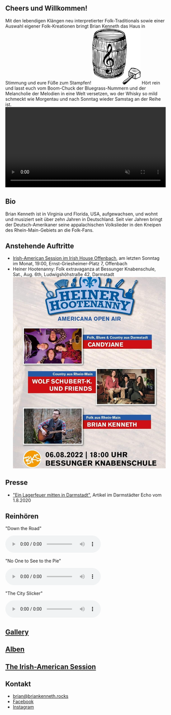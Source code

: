 ## Cheers und Willkommen!
Mit den lebendigen Klängen neu interpretierter Folk-Traditionals sowie einer Auswahl eigener Folk-Kreationen bringt Brian Kenneth das Haus in Stimmung und eure Füße zum Stampfen!
<img src="\assets\images\briankennethlogo1.png" id="brianpic" alt="logo" width="30%">
Hört rein und lasst euch vom Boom-Chuck der Bluegrass-Nummern und der Melancholie der Melodien in eine Welt versetzen, wo der Whisky so mild schmeckt wie Morgentau und nach Sonntag wieder Samstag an der Reihe ist.
<br/>
<video src="/assets/images/rolandVideo2.mp4" autoplay muted loop width="100%"></video>

## Bio
Brian Kenneth ist in Virginia und Florida, USA, aufgewachsen, und wohnt und musiziert seit über zehn Jahren in Deutschland. Seit vier Jahren bringt der Deutsch-Amerikaner seine appalachischen Volkslieder in den Kneipen des Rhein-Main-Gebiets an die Folk-Fans.
## Anstehende Auftritte
- [Irish-American Session im Irish House Offenbach](https://briankenneth.rocks/session), am letzten Sonntag im Monat, 19:00, Ernst-Griesheimer-Platz 7, Offenbach
- Heiner Hootenanny: Folk extravaganza at Bessunger Knabenschule, Sat., Aug. 6th, Ludwigshöhstraße 42, Darmstadt
<a href="https://knabenschule.de"><img src="/assets/images/hootenanny.jpg"></a>
  
## Presse
- ["Ein Lagerfeuer mitten in Darmstadt"](https://www.echo-online.de/freizeit/kunst-und-kultur/musik/ein-lagerfeuer-mitten-in-darmstadt_22032124), Artikel im Darmstädter Echo vom 1.8.2020

## Reinhören
<p class="audiotext">"Down the Road"</p>
 <audio controls>
     <source src="assets\images\down_the_road.mp3" type="audio/mpeg">
</audio>
<p class="audiotext">"No One to See to the Pie"</p>
<audio controls>
 <source src="assets\images\no_one_to_see.mp3" type="audio/mpeg">
</audio>
<p class="audiotext">"The City Slicker"</p>
 <audio controls>
     <source src="assets\images\city_slicker.mp3" type="audio/mpeg">
</audio>

<!-- <iframe width="100%" height="400" scrolling="no" frameborder="no" allow="autoplay" src="https://w.soundcloud.com/player/?url=https%3A//api.soundcloud.com/playlists/1021407670&color=%23ff5500&auto_play=false&hide_related=false&show_comments=true&show_user=true&show_reposts=false&show_teaser=true&visual=true"></iframe> -->

## [Gallery](/gallery)  

## [Alben](/albums)
## [The Irish-American Session](/session)

## Kontakt
- [brian@briankenneth.rocks](mailto:brian@briankenneth.rocks)
- [Facebook](https://facebook.com/briankennethmusic)
- [Instagram](https://www.instagram.com/briankennethmusic/)

